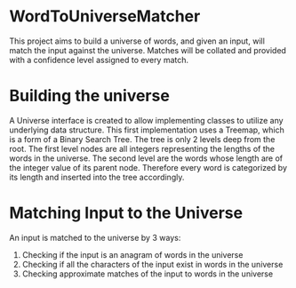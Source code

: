 WordToUniverseMatcher
=====================

This project aims to build a universe of words, and given an input, will match the input against the universe. Matches will be collated and provided with a confidence level assigned to every match.

Building the universe
=====================

A Universe interface is created to allow implementing classes to utilize any underlying data structure. This first implementation uses a Treemap, which is a form of a Binary Search Tree. The tree is only 2 levels deep from the root. The first level nodes are all integers representing the lengths of the words in the universe. The second level are the words whose length are of the integer value of its parent node. Therefore every word is categorized by its length and inserted into the tree accordingly.

Matching Input to the Universe
==============================

An input is matched to the universe by 3 ways:
1) Checking if the input is an anagram of words in the universe
2) Checking if all the characters of the input exist in words in the universe
3) Checking approximate matches of the input to words in the universe 
